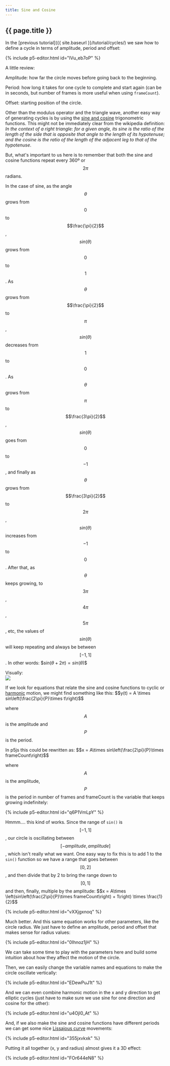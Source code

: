 ```yaml
---
title: Sine and Cosine
---
```


<h2 class="week-title">{{ page.title }}</h2>

In the [previous tutorial]({{ site.baseurl }}/tutorial/cycles/) we saw how to define a cycle in terms of amplitude, period and offset:

{% include p5-editor.html id="lVu_eb7oP" %}

A little review:

Amplitude: how far the circle moves before going back to the beginning.

Period: how long it takes for one cycle to complete and start again (can be in seconds, but number of frames is more useful when using ```frameCount```).

Offset: starting position of the circle.

Other than the modulus operator and the triangle wave, another easy way of generating cycles is by using the [sine and cosine](https://en.wikipedia.org/wiki/Sine_and_cosine) trigonometric functions. This might not be immediately clear from the wikipedia definition: *In the context of a right triangle: for a given angle, its sine is the ratio of the length of the side that is opposite that angle to the length of its hypotenuse; and the cosine is the ratio of the length of the adjacent leg to that of the hypotenuse*.

But, what's important to us here is to remember that both the sine and cosine functions repeat every 360º or $$2\pi$$ radians.

In the case of sine, as the angle $$\theta$$ grows from $$0$$ to $$\frac{\pi}{2}$$, $$sin(\theta)$$ grows from $$0$$ to $$1$$. As $$\theta$$ grows from $$\frac{\pi}{2}$$ to $$\pi$$, $$sin(\theta)$$ decreases from $$1$$ to $$0$$. As $$\theta$$ grows from $$\pi$$ to $$\frac{3\pi}{2}$$, $$sin(\theta)$$ goes from $$0$$ to $$-1$$, and finally as $$\theta$$ grows from $$\frac{3\pi}{2}$$ to $$2\pi$$, $$sin(\theta)$$ increases from $$-1$$ to $$0$$. After that, as $$\theta$$ keeps growing, to $$3\pi$$, $$4\pi$$, $$5\pi$$, etc, the values of $$sin(\theta)$$ will keep repeating and always be between $$[-1 , 1]$$. In other words: \$$sin(\theta + 2\pi) = sin(\theta)$$

Visually:
<img style="display: block; margin: 0 auto;" src="https://www.mathsisfun.com/algebra/images/sine-graph.svg">

If we look for equations that relate the sine and cosine functions to cyclic or [harmonic](https://phys.libretexts.org/Bookshelves/Classical_Mechanics/Classical_Mechanics_(Dourmashkin)/23%3A_Simple_Harmonic_Motion/23.01%3A_Introduction_to_Periodic_Motion#Simple_Harmonic_Motion:_Quantitative) motion, we might find something like this: \$$y(t) = A \times sin\left(\frac{2\pi}{P}\times t\right)$$

where $$A$$ is the amplitude and $$P$$ is the period.

In p5js this could be rewritten as: \$$x = A\times sin\left(\frac{2\pi}{P}\times frameCount\right)$$

where $$A$$ is the amplitude, $$P$$ is the period in number of frames and frameCount is the variable that keeps growing indefinitely:

{% include p5-editor.html id="q6P1VmLpY" %}

Hmmm.... this kind of works. Since the range of ```sin()``` is $$[-1, 1]$$, our circle is oscillating between $$[-amplitude, amplitude]$$, which isn't really what we want. One easy way to fix this is to add 1 to the ```sin()``` function so we have a range that goes between $$[0, 2]$$, and then divide that by 2 to bring the range down to $$[0, 1]$$ and then, finally, multiple by the amplitude: \$$x = A\times \left(sin\left(\frac{2\pi}{P}\times frameCount\right) + 1\right) \times \frac{1}{2}$$

{% include p5-editor.html id="vXXjgxnoq" %}

Much better. And this same equation works for other parameters, like the circle radius. We just have to define an amplitude, period and offset that makes sense for radius values:

{% include p5-editor.html id="0Ihnoz1jH" %}

We can take some time to play with the parameters here and build some intuition about how they affect the motion of the circle.

Then, we can easily change the variable names and equations to make the circle oscillate vertically:

{% include p5-editor.html id="EDewPuJ1t" %}

And we can even combine harmonic motion in the x and y direction to get elliptic cycles (just have to make sure we use sine for one direction and cosine for the other):

{% include p5-editor.html id="u4OjI0_At" %}

And, if we also make the sine and cosine functions have different periods we can get some nice [Lissajous curve](https://en.wikipedia.org/wiki/Lissajous_curve) movements:

{% include p5-editor.html id="355jxvkxk" %}

Putting it all together (x, y and radius) almost gives it a 3D effect:

{% include p5-editor.html id="FOr644eN8" %}
